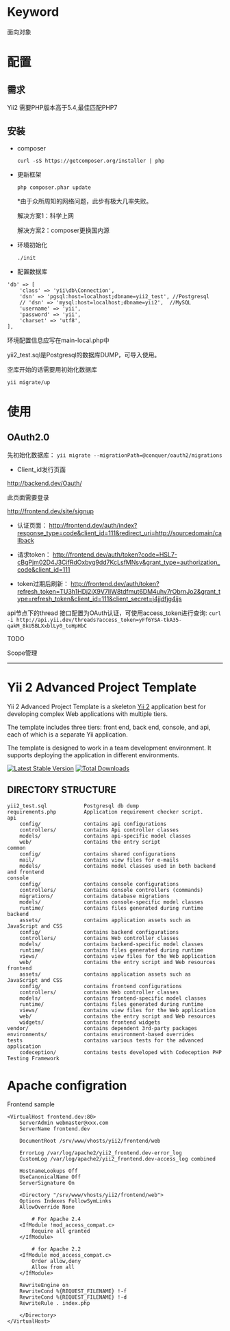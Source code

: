 Keyword
===============================
面向对象


配置
===============================

需求
-------------------------------
Yii2 需要PHP版本高于5.4,最佳匹配PHP7

安装
-------------------------------
- composer

  `curl -sS https://getcomposer.org/installer | php`


- 更新框架

  `php composer.phar update`

  *由于众所周知的网络问题，此步有极大几率失败。

  解决方案1：科学上网

  解决方案2：composer更换国内源



- 环境初始化

  `./init`



- 配置数据库
 
```
'db' => [
    'class' => 'yii\db\Connection',
    'dsn' => 'pgsql:host=localhost;dbname=yii2_test', //Postgresql
    // 'dsn' => 'mysql:host=localhost;dbname=yii2',  //MySQL
    'username' => 'yii',
    'password' => 'yii',
    'charset' => 'utf8',
],
```
环境配置信息应写在main-local.php中

yii2_test.sql是Postgresql的数据库DUMP，可导入使用。

空库开始的话需要用初始化数据库

`yii migrate/up`


使用
===============================

OAuth2.0
-------------------------------

先初始化数据库：
`yii migrate --migrationPath=@conquer/oauth2/migrations`

* Client_id发行页面

http://backend.dev/Oauth/

此页面需要登录

http://frontend.dev/site/signup

* 认证页面：
http://frontend.dev/auth/index?response_type=code&client_id=111&redirect_uri=http://sourcedomain/callback

* 请求token：
http://frontend.dev/auth/token?code=HSL7-cBgPjm02D4J3CifRdOxbyq9dd7KcLsfMNsv&grant_type=authorization_code&client_id=111

* token过期后刷新：
http://frontend.dev/auth/token?refresh_token=TU3h1HDj2iX9V7lIW8tdfmut6DM4uhv7rObrnJo2&grant_type=refresh_token&client_id=111&client_secret=j4jjdfjg4ijs

api节点下的thread 接口配置为OAuth认证，可使用access_token进行查询:
`curl -i http://api.yii.dev/threads?access_token=yFf6YSA-tkA35-qakM_8kU5BLXxblLy0_toHpHbC`

TODO

Scope管理

-------------------------------

Yii 2 Advanced Project Template
===============================

Yii 2 Advanced Project Template is a skeleton [Yii 2](http://www.yiiframework.com/) application best for
developing complex Web applications with multiple tiers.

The template includes three tiers: front end, back end, console, and api, each of which
is a separate Yii application.

The template is designed to work in a team development environment. It supports
deploying the application in different environments.

[![Latest Stable Version](https://poser.pugx.org/yiisoft/yii2-app-advanced/v/stable.png)](https://packagist.org/packages/yiisoft/yii2-app-advanced)
[![Total Downloads](https://poser.pugx.org/yiisoft/yii2-app-advanced/downloads.png)](https://packagist.org/packages/yiisoft/yii2-app-advanced)

DIRECTORY STRUCTURE
-------------------

```
yii2_test.sql            Postgresql db dump
requirements.php         Application requirement checker script.
api
    config/              contains api configurations
    controllers/         contains Api controller classes
    models/              contains api-specific model classes
    web/                 contains the entry script
common
    config/              contains shared configurations
    mail/                contains view files for e-mails
    models/              contains model classes used in both backend and frontend
console
    config/              contains console configurations
    controllers/         contains console controllers (commands)
    migrations/          contains database migrations
    models/              contains console-specific model classes
    runtime/             contains files generated during runtime
backend
    assets/              contains application assets such as JavaScript and CSS
    config/              contains backend configurations
    controllers/         contains Web controller classes
    models/              contains backend-specific model classes
    runtime/             contains files generated during runtime
    views/               contains view files for the Web application
    web/                 contains the entry script and Web resources
frontend
    assets/              contains application assets such as JavaScript and CSS
    config/              contains frontend configurations
    controllers/         contains Web controller classes
    models/              contains frontend-specific model classes
    runtime/             contains files generated during runtime
    views/               contains view files for the Web application
    web/                 contains the entry script and Web resources
    widgets/             contains frontend widgets
vendor/                  contains dependent 3rd-party packages
environments/            contains environment-based overrides
tests                    contains various tests for the advanced application
    codeception/         contains tests developed with Codeception PHP Testing Framework
```

Apache configration
===============================

Frontend sample
```
<VirtualHost frontend.dev:80>
    ServerAdmin webmaster@xxx.com
    ServerName frontend.dev

    DocumentRoot /srv/www/vhosts/yii2/frontend/web

    ErrorLog /var/log/apache2/yii2_frontend.dev-error_log
    CustomLog /var/log/apache2/yii2_frontend.dev-access_log combined

    HostnameLookups Off
    UseCanonicalName Off
    ServerSignature On

    <Directory "/srv/www/vhosts/yii2/frontend/web">
	Options Indexes FollowSymLinks
	AllowOverride None

        # For Apache 2.4
	<IfModule !mod_access_compat.c>
	    Require all granted
	</IfModule>

        # for Apache 2.2
	<IfModule mod_access_compat.c>
	    Order allow,deny
	    Allow from all
	</IfModule>

	RewriteEngine on
	RewriteCond %{REQUEST_FILENAME} !-f
	RewriteCond %{REQUEST_FILENAME} !-d
	RewriteRule . index.php

    </Directory>
</VirtualHost>
```